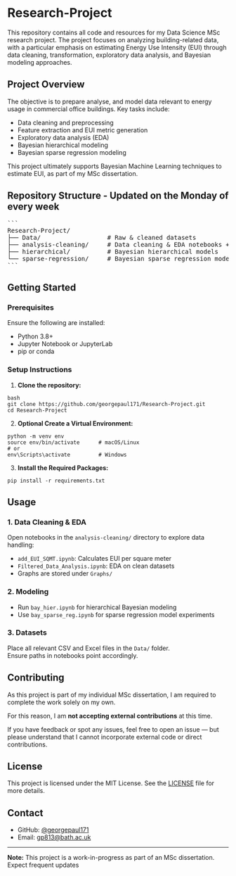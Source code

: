 # Research-Project

This repository contains all code and resources for my Data Science MSc research project. The project focuses on analyzing building-related data, with a particular emphasis on estimating Energy Use Intensity (EUI) through data cleaning, transformation, exploratory data analysis, and Bayesian modeling approaches.

## Project Overview

The objective is to prepare analyse, and model data relevant to energy usage in commercial office buildings. Key tasks include:

- Data cleaning and preprocessing
- Feature extraction and EUI metric generation
- Exploratory data analysis (EDA)
- Bayesian hierarchical modeling
- Bayesian sparse regression modeling

This project ultimately supports Bayesian Machine Learning techniques to estimate EUI, as part of my MSc dissertation.


## Repository Structure - Updated on the Monday of every week

<pre lang="markdown">
```
Research-Project/
├── Data/                  # Raw & cleaned datasets
├── analysis-cleaning/     # Data cleaning & EDA notebooks + scripts
├── hierarchical/          # Bayesian hierarchical models
└── sparse‑regression/     # Bayesian sparse regression models
```
</pre>


## Getting Started

### Prerequisites

Ensure the following are installed:

- Python 3.8+
- Jupyter Notebook or JupyterLab
- pip or conda

### Setup Instructions

1. **Clone the repository:**

```
bash
git clone https://github.com/georgepaul171/Research-Project.git
cd Research-Project
```

2. **Optional Create a Virtual Environment:**

```
python -m venv env
source env/bin/activate      # macOS/Linux
# or
env\Scripts\activate         # Windows
```

3. **Install the Required Packages:**

```
pip install -r requirements.txt
```

## Usage

### 1. **Data Cleaning & EDA**
Open notebooks in the `analysis-cleaning/` directory to explore data handling:

- `add_EUI_SQMT.ipynb`: Calculates EUI per square meter  
- `Filtered_Data_Analysis.ipynb`: EDA on clean datasets  
- Graphs are stored under `Graphs/`

### 2. **Modeling**

- Run `bay_hier.ipynb` for hierarchical Bayesian modeling  
- Use `bay_sparse_reg.ipynb` for sparse regression model experiments

### 3. **Datasets**
Place all relevant CSV and Excel files in the `Data/` folder.  
Ensure paths in notebooks point accordingly.


## Contributing

As this project is part of my individual MSc dissertation, I am required to complete the work solely on my own. 

For this reason, I am **not accepting external contributions** at this time.

If you have feedback or spot any issues, feel free to open an issue — but please understand that I cannot incorporate external code or direct contributions.


## License

This project is licensed under the MIT License. See the [LICENSE](LICENSE) file for more details.

## Contact

- GitHub: [@georgepaul171](https://github.com/georgepaul171)
- Email: gp813@bath.ac.uk

---

**Note:** This project is a work-in-progress as part of an MSc dissertation. Expect frequent updates
